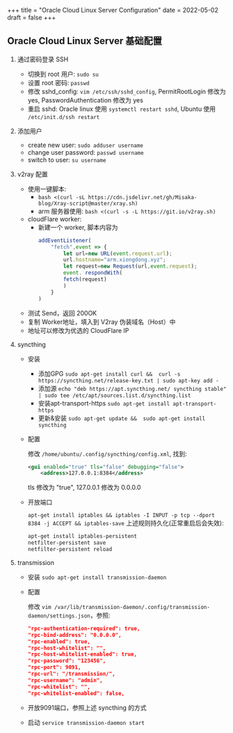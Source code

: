 +++
title = "Oracle Cloud Linux Server Configuration"
date = 2022-05-02
draft = false
+++


## Oracle Cloud Linux Server 基础配置
1. 通过密码登录 SSH
   - 切换到 root 用户: `sudo su`
   - 设置 root 密码: `passwd`
   - 修改 sshd_config: `vim /etc/ssh/sshd_config`, PermitRootLogin 修改为 yes, PasswordAuthentication 修改为 yes
   - 重启 sshd: Oracle linux 使用 `systemctl restart sshd`, Ubuntu 使用 `/etc/init.d/ssh restart`

2. 添加用户
   - create new user: `sudo adduser username`
   - change user password: `passwd username`
   - switch to user: `su username`
3. v2ray 配置
   - 使用一键脚本: 
     - `bash <(curl -sL https://cdn.jsdelivr.net/gh/Misaka-blog/Xray-script@master/xray.sh)`
     - arm 服务器使用: `bash <(curl -s -L https://git.io/v2ray.sh)`
   - cloudFlare worker: 
     - 新建一个 worker, 脚本内容为
        ```javascript
        addEventListener(
            "fetch",event => {
                let url=new URL(event.request.url);
                url.hostname="arm.xiongdong.xyz";
                let request=new Request(url,event.request);
                event. respondWith(
                fetch(request)
                )
            }
        )
        ```
    - 测试 Send，返回 200OK
    - 复制 Worker地址，填入到 V2ray 伪装域名（Host）中
    - 地址可以修改为优选的 CloudFlare IP
4. syncthing
   - 安装
      - 添加GPG
          `
          sudo apt-get install curl && 
          curl -s https://syncthing.net/release-key.txt | sudo apt-key add -
          `
      - 添加源
          `
          echo "deb https://apt.syncthing.net/ syncthing stable" | sudo tee /etc/apt/sources.list.d/syncthing.list
          `
      - 安装apt-transport-https
          `
          sudo apt-get install apt-transport-https
          `
      - 更新&安装
          `
          sudo apt-get update && 
          sudo apt-get install syncthing
          `
   - 配置 

        修改 `/home/ubuntu/.config/syncthing/config.xml`, 找到:
        ```xml
        <gui enabled="true" tls="false" debugging="false">
            <address>127.0.0.1:8384</address>
        ```
        tls 修改为 "true", 127.0.0.1 修改为 0.0.0.0 
   - 开放端口

        `
        apt-get install iptables && iptables -I INPUT -p tcp --dport 8384 -j ACCEPT && iptables-save
        `
        上述规则持久化(正常重启后会失效):
        ```bash
        apt-get install iptables-persistent
        netfilter-persistent save
        netfilter-persistent reload
        ```
5. transmission
    - 安装
        `
        sudo apt-get install transmission-daemon
        `
    - 配置
  
        修改 `vim /var/lib/transmission-daemon/.config/transmission-daemon/settings.json`，参照:
        ```json
        "rpc-authentication-required": true,
        "rpc-bind-address": "0.0.0.0",
        "rpc-enabled": true,
        "rpc-host-whitelist": "",
        "rpc-host-whitelist-enabled": true,
        "rpc-password": "123456",
        "rpc-port": 9091,
        "rpc-url": "/transmission/",
        "rpc-username": "admin",
        "rpc-whitelist": "",
        "rpc-whitelist-enabled": false,
        ```
    - 开放9091端口，参照上述 syncthing 的方式
    - 启动 `service transmission-daemon start`   
